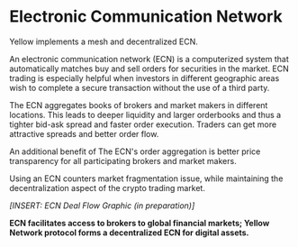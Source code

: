 # Electronic Communication Network

Yellow implements a mesh and decentralized ECN.

An electronic communication network (ECN) is a computerized system that automatically matches buy and sell orders for securities in the market. ECN trading is especially helpful when investors in different geographic areas wish to complete a secure transaction without the use of a third party.

The ECN aggregates books of brokers and market makers in different locations. This leads to deeper liquidity and larger orderbooks and thus a tighter bid-ask spread and faster order execution. Traders can get more attractive spreads and better order flow.&#x20;

An additional benefit of The ECN's order aggregation is better price transparency for all participating brokers and market makers.&#x20;

Using an ECN counters market fragmentation issue, while maintaining the decentralization aspect of the crypto trading market.&#x20;

_\[INSERT: ECN Deal Flow Graphic (in preparation)]_

**ECN facilitates access to brokers to global financial markets; Yellow Network protocol forms a decentralized ECN for digital assets.**
